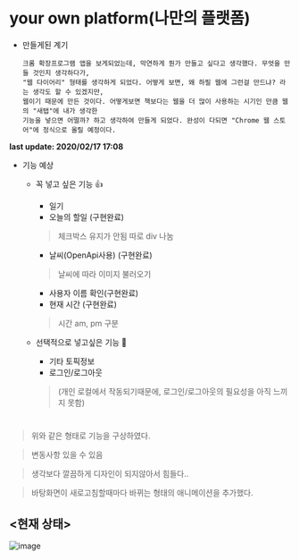 # your own platform(나만의 플랫폼)

+ 만들게된 계기
                  
      크롬 확장프로그램 앱을 보게되었는데, 막연하게 뭔가 만들고 싶다고 생각했다. 무엇을 만들 것인지 생각하다가, 
      "웹 다이어리" 형태를 생각하게 되었다. 어떻게 보면, 왜 하필 웹에 그런걸 만드냐? 라는 생각도 할 수 있겠지만, 
      웹이기 때문에 만든 것이다. 어떻게보면 책보다는 웹을 더 많이 사용하는 시기인 만큼 웹의 "새탭"에 내가 생각한 
      기능을 넣으면 어떨까? 하고 생각하여 만들게 되었다. 완성이 다되면 "Chrome 웹 스토어"에 정식으로 올릴 예정이다. 


**last update: 2020/02/17 17:08**

+ 기능 예상
     + 꼭 넣고 싶은 기능 👍
       + 일기
       + 오늘의 할일 (구현완료) 
        > 체크박스 유지가 안됨 따로 div 나눔
       + 날씨(OpenApi사용) (구현완료)
        > 날씨에 따라 이미지 불러오기
       + 사용자 이름 확인(구현완료) 
       + 현재 시간 (구현완료)
        > 시간 am, pm 구분
       
     + 선택적으로 넣고싶은 기능 📝
       + 기타 토픽정보 
       + 로그인/로그아웃
        > (개인 로컬에서 작동되기때문에, 로그인/로그아웃의 필요성을 아직 느끼지 못함)
        
#

> 위와 같은 형태로 기능을 구상하였다.

> 변동사항 있을 수 있음

> 생각보다 깔끔하게 디자인이 되지않아서 힘들다..

> 바탕화면이 새로고침할때마다 바뀌는 형태의 애니메이션을 추가했다.

## <현재 상태>

![image](https://user-images.githubusercontent.com/50985723/74604041-6fbfa500-50fd-11ea-82a2-5d4ea78325ac.png)